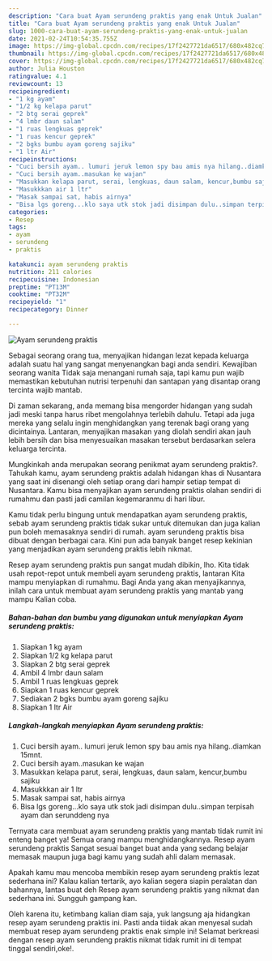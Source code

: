```yaml
---
description: "Cara buat Ayam serundeng praktis yang enak Untuk Jualan"
title: "Cara buat Ayam serundeng praktis yang enak Untuk Jualan"
slug: 1000-cara-buat-ayam-serundeng-praktis-yang-enak-untuk-jualan
date: 2021-02-24T10:54:35.755Z
image: https://img-global.cpcdn.com/recipes/17f2427721da6517/680x482cq70/ayam-serundeng-praktis-foto-resep-utama.jpg
thumbnail: https://img-global.cpcdn.com/recipes/17f2427721da6517/680x482cq70/ayam-serundeng-praktis-foto-resep-utama.jpg
cover: https://img-global.cpcdn.com/recipes/17f2427721da6517/680x482cq70/ayam-serundeng-praktis-foto-resep-utama.jpg
author: Julia Houston
ratingvalue: 4.1
reviewcount: 13
recipeingredient:
- "1 kg ayam"
- "1/2 kg kelapa parut"
- "2 btg serai geprek"
- "4 lmbr daun salam"
- "1 ruas lengkuas geprek"
- "1 ruas kencur geprek"
- "2 bgks bumbu ayam goreng sajiku"
- "1 ltr Air"
recipeinstructions:
- "Cuci bersih ayam.. lumuri jeruk lemon spy bau amis nya hilang..diamkan 15mnt."
- "Cuci bersih ayam..masukan ke wajan"
- "Masukkan kelapa parut, serai, lengkuas, daun salam, kencur,bumbu sajiku"
- "Masukkkan air 1 ltr"
- "Masak sampai sat, habis airnya"
- "Bisa lgs goreng...klo saya utk stok jadi disimpan dulu..simpan terpisah ayam dan serunddeng nya"
categories:
- Resep
tags:
- ayam
- serundeng
- praktis

katakunci: ayam serundeng praktis 
nutrition: 211 calories
recipecuisine: Indonesian
preptime: "PT13M"
cooktime: "PT32M"
recipeyield: "1"
recipecategory: Dinner

---
```



![Ayam serundeng praktis](https://img-global.cpcdn.com/recipes/17f2427721da6517/680x482cq70/ayam-serundeng-praktis-foto-resep-utama.jpg)

Sebagai seorang orang tua, menyajikan hidangan lezat kepada keluarga adalah suatu hal yang sangat menyenangkan bagi anda sendiri. Kewajiban seorang  wanita Tidak saja menangani rumah saja, tapi kamu pun wajib memastikan kebutuhan nutrisi terpenuhi dan santapan yang disantap orang tercinta wajib mantab.

Di zaman  sekarang, anda memang bisa mengorder hidangan yang sudah jadi meski tanpa harus ribet mengolahnya terlebih dahulu. Tetapi ada juga mereka yang selalu ingin menghidangkan yang terenak bagi orang yang dicintainya. Lantaran, menyajikan masakan yang diolah sendiri akan jauh lebih bersih dan bisa menyesuaikan masakan tersebut berdasarkan selera keluarga tercinta. 



Mungkinkah anda merupakan seorang penikmat ayam serundeng praktis?. Tahukah kamu, ayam serundeng praktis adalah hidangan khas di Nusantara yang saat ini disenangi oleh setiap orang dari hampir setiap tempat di Nusantara. Kamu bisa menyajikan ayam serundeng praktis olahan sendiri di rumahmu dan pasti jadi camilan kegemaranmu di hari libur.

Kamu tidak perlu bingung untuk mendapatkan ayam serundeng praktis, sebab ayam serundeng praktis tidak sukar untuk ditemukan dan juga kalian pun boleh memasaknya sendiri di rumah. ayam serundeng praktis bisa dibuat dengan berbagai cara. Kini pun ada banyak banget resep kekinian yang menjadikan ayam serundeng praktis lebih nikmat.

Resep ayam serundeng praktis pun sangat mudah dibikin, lho. Kita tidak usah repot-repot untuk membeli ayam serundeng praktis, lantaran Kita mampu menyiapkan di rumahmu. Bagi Anda yang akan menyajikannya, inilah cara untuk membuat ayam serundeng praktis yang mantab yang mampu Kalian coba.

<!--inarticleads1-->

##### Bahan-bahan dan bumbu yang digunakan untuk menyiapkan Ayam serundeng praktis:

1. Siapkan 1 kg ayam
1. Siapkan 1/2 kg kelapa parut
1. Siapkan 2 btg serai geprek
1. Ambil 4 lmbr daun salam
1. Ambil 1 ruas lengkuas geprek
1. Siapkan 1 ruas kencur geprek
1. Sediakan 2 bgks bumbu ayam goreng sajiku
1. Siapkan 1 ltr Air




<!--inarticleads2-->

##### Langkah-langkah menyiapkan Ayam serundeng praktis:

1. Cuci bersih ayam.. lumuri jeruk lemon spy bau amis nya hilang..diamkan 15mnt.
1. Cuci bersih ayam..masukan ke wajan
1. Masukkan kelapa parut, serai, lengkuas, daun salam, kencur,bumbu sajiku
1. Masukkkan air 1 ltr
1. Masak sampai sat, habis airnya
1. Bisa lgs goreng...klo saya utk stok jadi disimpan dulu..simpan terpisah ayam dan serunddeng nya




Ternyata cara membuat ayam serundeng praktis yang mantab tidak rumit ini enteng banget ya! Semua orang mampu menghidangkannya. Resep ayam serundeng praktis Sangat sesuai banget buat anda yang sedang belajar memasak maupun juga bagi kamu yang sudah ahli dalam memasak.

Apakah kamu mau mencoba membikin resep ayam serundeng praktis lezat sederhana ini? Kalau kalian tertarik, ayo kalian segera siapin peralatan dan bahannya, lantas buat deh Resep ayam serundeng praktis yang nikmat dan sederhana ini. Sungguh gampang kan. 

Oleh karena itu, ketimbang kalian diam saja, yuk langsung aja hidangkan resep ayam serundeng praktis ini. Pasti anda tiidak akan menyesal sudah membuat resep ayam serundeng praktis enak simple ini! Selamat berkreasi dengan resep ayam serundeng praktis nikmat tidak rumit ini di tempat tinggal sendiri,oke!.

